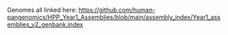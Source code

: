 Genomes all linked here: https://github.com/human-pangenomics/HPP_Year1_Assemblies/blob/main/assembly_index/Year1_assemblies_v2_genbank.index
